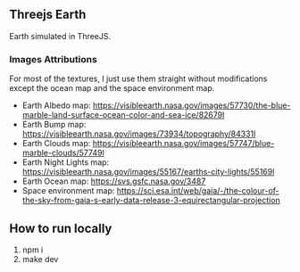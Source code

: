 ## Threejs Earth

Earth simulated in ThreeJS.

### Images Attributions

For most of the textures, I just use them straight without modifications except the ocean map and the space environment map.

- Earth Albedo map: https://visibleearth.nasa.gov/images/57730/the-blue-marble-land-surface-ocean-color-and-sea-ice/82679l
- Earth Bump map: https://visibleearth.nasa.gov/images/73934/topography/84331l
- Earth Clouds map: https://visibleearth.nasa.gov/images/57747/blue-marble-clouds/57749l
- Earth Night Lights map: https://visibleearth.nasa.gov/images/55167/earths-city-lights/55169l
- Earth Ocean map: https://svs.gsfc.nasa.gov/3487
- Space environment map: https://sci.esa.int/web/gaia/-/the-colour-of-the-sky-from-gaia-s-early-data-release-3-equirectangular-projection

## How to run locally

1. npm i
2. make dev

